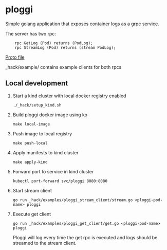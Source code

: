 # ploggi
Simple golang application that exposes container logs as a grpc service.

The server has two rpc:

```
    rpc GetLog (Pod) returns (PodLog);
    rpc StreamLog (Pod) returns (stream PodLog);
```
[Proto file](pkg/api/ploggi/ploggi.proto)


_hack/example/ contains example clients for both rpcs


## Local development

1. Start a kind cluster with local docker registry enabled
   ```
   ./_hack/setup_kind.sh
   ```

2. Build ploggi docker image using ko
   ```
   make local-image
   ```

3. Push image to local registry
   ```
   make push-local
   ```

4. Apply manifests to kind cluster
   ```
   make apply-kind
   ```
   
5. Forward port to service in kind cluster
   ```
   kubectl port-forward svc/ploggi 8080:8080
   ```

6. Start stream client
   ```
   go run _hack/examples/ploggi_stream_client/stream.go <ploggi-pod-name> ploggi
   ```

7. Execute get client
   ```
   go run _hack/examples/ploggi_get_client/get.go <ploggi-pod-name> ploggi
   ```
   Ploggi will log every time the get rpc is executed and logs should be streamed to the stream client.
